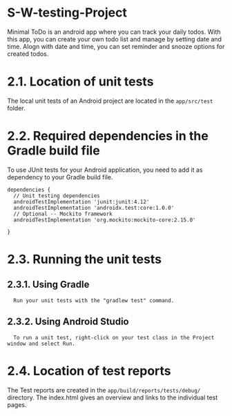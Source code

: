 # S-W-testing-Project
Minimal ToDo is an android app where you can track your daily todos. With this app, you can create your own todo list and manage by setting date and time. Alogn with date and time, you can set reminder and snooze options for created todos.

# 2.1. Location of unit tests 
The local unit tests of an Android project are located in the `app/src/test` folder.

# 2.2. Required dependencies in the Gradle build file
  To use JUnit tests for your Android application, you need to add it as dependency to your Gradle build file.

    dependencies {
      // Unit testing dependencies
      androidTestImplementation 'junit:junit:4.12'
      androidTestImplementation 'androidx.test:core:1.0.0'
      // Optional -- Mockito framework
      androidTestImplementation 'org.mockito:mockito-core:2.15.0'

    }


# 2.3. Running the unit tests
   ## 2.3.1. Using Gradle
      Run your unit tests with the "gradlew test" command.
   ## 2.3.2. Using Android Studio
      To run a unit test, right-click on your test class in the Project window and select Run.

# 2.4. Location of test reports
The Test reports are created in the `app/build/reports/tests/debug/` directory. The index.html gives an overview and links to the individual test pages.



